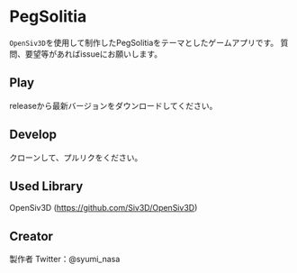 # PegSolitia
`OpenSiv3D`を使用して制作したPegSolitiaをテーマとしたゲームアプリです。
質問、要望等があればissueにお願いします。

## Play
releaseから最新バージョンをダウンロードしてください。

## Develop
クローンして、プルリクをください。

## Used Library
OpenSiv3D (https://github.com/Siv3D/OpenSiv3D)

## Creator
製作者 Twitter：@syumi_nasa
